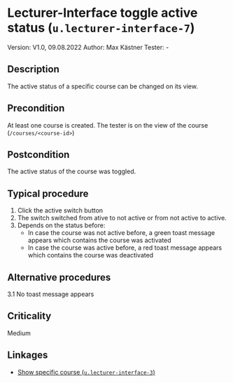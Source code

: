 # Lecturer-Interface toggle active status (`u.lecturer-interface-7`)


Version: V1.0, 09.08.2022
Author: Max Kästner
Tester: -

## Description

The active status of a specific course can be changed on its view.

## Precondition

At least one course is created. The tester is on the view of the course (`/courses/<course-id>`)

## Postcondition

The active status of the course was toggled.

## Typical procedure

1. Click the active switch button
2. The switch switched from ative to not active or from not active to active.
3. Depends on the status before:
    - In case the course was not active before, a green toast message appears which contains the course was activated
    - In case the course was active before, a red toast message appears which contains the course was deactivated

## Alternative procedures

3.1 No toast message appears

## Criticality

Medium

## Linkages

- [Show specific course (`u.lecturer-interface-3`)](u-lecturer-interface-3-show-specific-course.md)